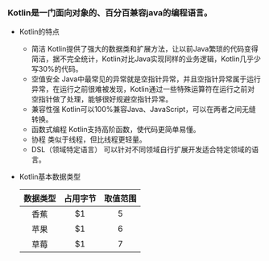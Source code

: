 ### Kotlin是一门面向对象的、百分百兼容java的编程语言。
* Kotlin的特点
    * 简洁 Kotlin提供了强大的数据类和扩展方法，让以前Java繁琐的代码变得简洁，据不完全统计，Kotlin对比Java实现同样的业务逻辑，Kotlin几乎少写30%的代码。
    * 空值安全 Java中最常见的异常就是空指针异常，并且空指针异常属于运行异常，在运行之前很难被发现，Kotlin通过一些特殊运算符在运行之前对空指针做了处理，能够很好规避空指针异常。
    * 兼容性强 Kotlin可以100%兼容Java、JavaScript，可以在两者之间无缝转换。
    * 函数式编程 Kotlin支持高阶函数，使代码更简单易懂。
    * 协程 类似于线程，但比线程更轻量。
    * DSL（领域特定语言） 可以针对不同领域自行扩展开发适合特定领域的语言。
    
* Kotlin基本数据类型

    | 数据类型| 占用字节|取值范围|
    | :----:| :-----:   | :----: |
    | 香蕉        | $1      |   5    |
    | 苹果        | $1      |   6    |
    | 草莓        | $1      |   7    |
